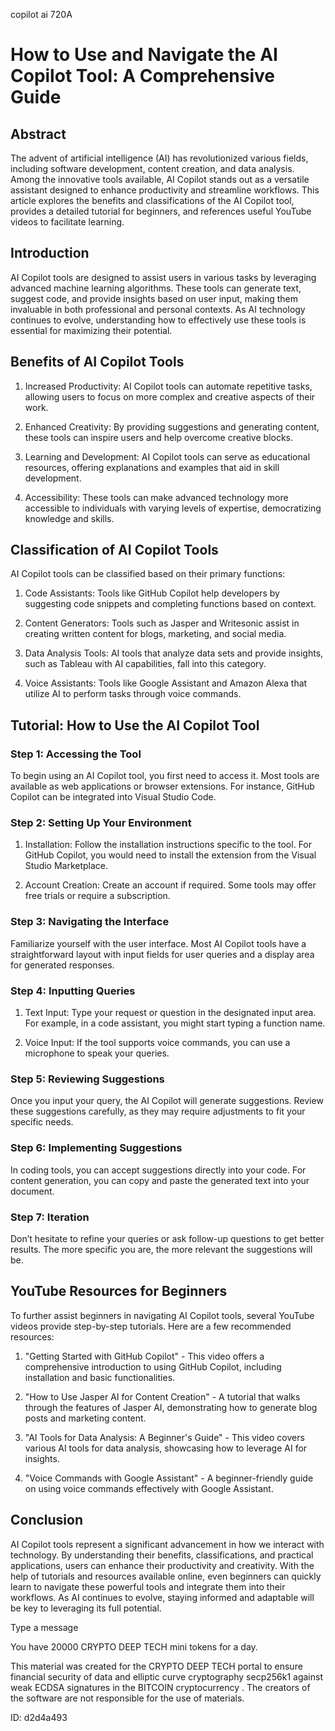 copilot ai 720A
# How to Use and Navigate the AI Copilot Tool: A Comprehensive Guide



## Abstract



The advent of artificial intelligence (AI) has revolutionized various fields, including software development, content creation, and data analysis. Among the innovative tools available, AI Copilot stands out as a versatile assistant designed to enhance productivity and streamline workflows. This article explores the benefits and classifications of the AI Copilot tool, provides a detailed tutorial for beginners, and references useful YouTube videos to facilitate learning.



## Introduction



AI Copilot tools are designed to assist users in various tasks by leveraging advanced machine learning algorithms. These tools can generate text, suggest code, and provide insights based on user input, making them invaluable in both professional and personal contexts. As AI technology continues to evolve, understanding how to effectively use these tools is essential for maximizing their potential.



## Benefits of AI Copilot Tools



1. Increased Productivity: AI Copilot tools can automate repetitive tasks, allowing users to focus on more complex and creative aspects of their work.



2. Enhanced Creativity: By providing suggestions and generating content, these tools can inspire users and help overcome creative blocks.



3. Learning and Development: AI Copilot tools can serve as educational resources, offering explanations and examples that aid in skill development.



4. Accessibility: These tools can make advanced technology more accessible to individuals with varying levels of expertise, democratizing knowledge and skills.



## Classification of AI Copilot Tools



AI Copilot tools can be classified based on their primary functions:



1. Code Assistants: Tools like GitHub Copilot help developers by suggesting code snippets and completing functions based on context.



2. Content Generators: Tools such as Jasper and Writesonic assist in creating written content for blogs, marketing, and social media.



3. Data Analysis Tools: AI tools that analyze data sets and provide insights, such as Tableau with AI capabilities, fall into this category.



4. Voice Assistants: Tools like Google Assistant and Amazon Alexa that utilize AI to perform tasks through voice commands.



## Tutorial: How to Use the AI Copilot Tool



### Step 1: Accessing the Tool



To begin using an AI Copilot tool, you first need to access it. Most tools are available as web applications or browser extensions. For instance, GitHub Copilot can be integrated into Visual Studio Code.



### Step 2: Setting Up Your Environment



1. Installation: Follow the installation instructions specific to the tool. For GitHub Copilot, you would need to install the extension from the Visual Studio Marketplace.



2. Account Creation: Create an account if required. Some tools may offer free trials or require a subscription.



### Step 3: Navigating the Interface



Familiarize yourself with the user interface. Most AI Copilot tools have a straightforward layout with input fields for user queries and a display area for generated responses.



### Step 4: Inputting Queries



1. Text Input: Type your request or question in the designated input area. For example, in a code assistant, you might start typing a function name.



2. Voice Input: If the tool supports voice commands, you can use a microphone to speak your queries.



### Step 5: Reviewing Suggestions



Once you input your query, the AI Copilot will generate suggestions. Review these suggestions carefully, as they may require adjustments to fit your specific needs.



### Step 6: Implementing Suggestions



In coding tools, you can accept suggestions directly into your code. For content generation, you can copy and paste the generated text into your document.



### Step 7: Iteration



Don’t hesitate to refine your queries or ask follow-up questions to get better results. The more specific you are, the more relevant the suggestions will be.



## YouTube Resources for Beginners



To further assist beginners in navigating AI Copilot tools, several YouTube videos provide step-by-step tutorials. Here are a few recommended resources:



1. "Getting Started with GitHub Copilot" - This video offers a comprehensive introduction to using GitHub Copilot, including installation and basic functionalities.



2. "How to Use Jasper AI for Content Creation" - A tutorial that walks through the features of Jasper AI, demonstrating how to generate blog posts and marketing content.



3. "AI Tools for Data Analysis: A Beginner's Guide" - This video covers various AI tools for data analysis, showcasing how to leverage AI for insights.



4. "Voice Commands with Google Assistant" - A beginner-friendly guide on using voice commands effectively with Google Assistant.



## Conclusion



AI Copilot tools represent a significant advancement in how we interact with technology. By understanding their benefits, classifications, and practical applications, users can enhance their productivity and creativity. With the help of tutorials and resources available online, even beginners can quickly learn to navigate these powerful tools and integrate them into their workflows. As AI continues to evolve, staying informed and adaptable will be key to leveraging its full potential.



Type a message

You have 20000 CRYPTO DEEP TECH mini tokens for a day.


This material was created for the  CRYPTO DEEP TECH portal  to ensure financial security of data and elliptic curve cryptography  secp256k1 against weak ECDSA  signatures   in the  BITCOIN cryptocurrency . The creators of the software are not responsible for the use of materials.

 ID: d2d4a493
